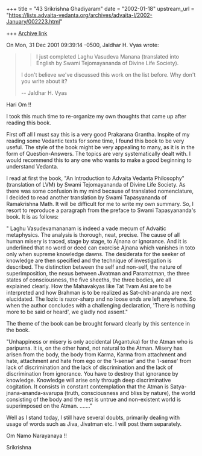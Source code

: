 +++
title = "43 Srikrishna Ghadiyaram"
date = "2002-01-18"
upstream_url = "https://lists.advaita-vedanta.org/archives/advaita-l/2002-January/002223.html"

+++
[Archive link](https://lists.advaita-vedanta.org/archives/advaita-l/2002-January/002223.html)

On Mon, 31 Dec 2001 09:39:14 -0500, Jaldhar H. Vyas
<jaldhar at BRAINCELLS.COM> wrote:

>> I just completed Laghu Vasudeva Manana (translated into English
>> by Swami Tejomayananda of Divine Life Society).
>
>I don't believe we've discussed this work on the list before.  Why don't
>you write about it?
>
>--
>Jaldhar H. Vyas <jaldhar at braincells.com>

Hari Om !!

I took this much time to re-organize  my own thoughts that came up after
reading this book.

First off all I must say this is a very good Prakarana Grantha. Inspite of
my reading some Vedantic texts for some time, I found this book to be very
useful. The style of the book might be very appealing to many, as it is in
the form of Question-Answers. The topics are very systematically dealt
with. I would recommend this to any one who wants to make a good beginning
to understand Vedanta.

I read at first the book, "An Introduction to Advaita Vedanta Philosophy"
(translation of LVM) by Swami Tejomayananda of Divine Life Society. As
there was some confusion in my mind because of translated nomenclature, I
decided to read  another translation by Swami Tapasyananda of Ramakrishna
Math. It will be difficult for me to write my own summary. So, I resort to
reproduce a paragraph from the preface to Swami Tapasyananda's book. It is
as follows:

" Laghu Vasudevamananam is indeed a vade mecum of Advaitic metaphysics. The
analysis is thorough, neat, precise. The cause of all human misery is
traced, stage by stage, to Ajnana or ignorance. And it is underlined that
no word or  deed can exorcise Ajnana which vanishes in toto only when
supreme knowledge dawns. The desiderata for the seeker of knowledge are
then specified and the technique of investigation is described. The
distinction between the self and non-self, the nature of superimposition,
the nexus between Jivatman and Paramatman, the three states of
consciousness, the five sheeths, the three bodies, are all explained
clearly. How the Mahavakyas like Tat Tvam Asi are to be interpreted and how
Brahman is to be realized as Sat-chit-ananda are next elucidated. The lozic
is razor-sharp and no loose ends are left anywhere. So when the author
concludes with a challenging declaration, 'There is nothing more to be said
or heard',  we gladly nod assent."

The theme of the book can be brought forward clearly by this sentence in
the book.

"Unhappiness or misery is only accidental (Agantuka) for the Atman who is
paripurna. It is, on the other hand, not natural to the Atman. Misery has
arisen from the body, the body from Karma, Karma from attachment and hate,
attachment and hate from ego or the 'I-sense' and the 'I-sense' from lack
of discrimination and the lack of discrimination and the lack of
discrimination from ignorance. You have to destroy that ignorance by
knowledge. Knowledge will arise only through deep discriminative
cogitation. It  consists in constant contemplation that the Atman is Satya-
jnana-ananda-svarupa (truth, consciousness and bliss by nature), the world
consisting of the body and the rest is untrue and non-existent world is
superimposed on the Atman.  ......."

Well as I stand today, I still have several doubts, primarily dealing with
usage of words such as Jiva, Jivatman etc. I will post them separately.

Om Namo Narayanaya !!

Srikrishna

